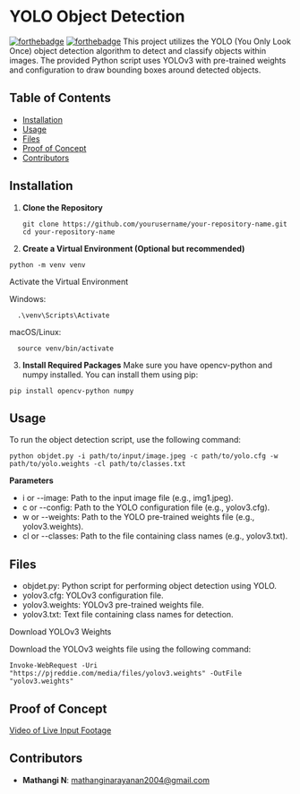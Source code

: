 # YOLO Object Detection
[![forthebadge](https://forthebadge.com/images/badges/made-with-python.svg)](https://forthebadge.com) 
[![forthebadge](https://forthebadge.com/images/badges/built-with-love.svg)](https://forthebadge.com)
This project utilizes the YOLO (You Only Look Once) object detection algorithm to detect and classify objects within images. The provided Python script uses YOLOv3 with pre-trained weights and configuration to draw bounding boxes around detected objects.

## Table of Contents

- [Installation](#installation)
- [Usage](#usage)
- [Files](#files)
- [Proof of Concept](#proof-of-concept)
- [Contributors](#contributors)

## Installation

1. **Clone the Repository**

   ```
   git clone https://github.com/yourusername/your-repository-name.git
   cd your-repository-name
2. **Create a Virtual Environment (Optional but recommended)**

```
python -m venv venv
```
Activate the Virtual Environment

Windows:
```
  .\venv\Scripts\Activate
```
macOS/Linux:
```
  source venv/bin/activate
```
3. **Install Required Packages**
Make sure you have opencv-python and numpy installed. You can install them using pip:
```
pip install opencv-python numpy
```


## Usage
To run the object detection script, use the following command:
```
python objdet.py -i path/to/input/image.jpeg -c path/to/yolo.cfg -w path/to/yolo.weights -cl path/to/classes.txt
```
**Parameters**
- i or --image: Path to the input image file (e.g., img1.jpeg).
- c or --config: Path to the YOLO configuration file (e.g., yolov3.cfg).
- w or --weights: Path to the YOLO pre-trained weights file (e.g., yolov3.weights).
- cl or --classes: Path to the file containing class names (e.g., yolov3.txt).
  
## Files
- objdet.py: Python script for performing object detection using YOLO.
- yolov3.cfg: YOLOv3 configuration file.
- yolov3.weights: YOLOv3 pre-trained weights file.
- yolov3.txt: Text file containing class names for detection.

Download YOLOv3 Weights

Download the YOLOv3 weights file using the following command:
```
Invoke-WebRequest -Uri "https://pjreddie.com/media/files/yolov3.weights" -OutFile "yolov3.weights"
```

## Proof of Concept

[Video of Live Input Footage](https://drive.google.com/file/d/1NYw3qUR5ls4kRQBDCiF9f4NdSBRBNVVt/view?usp=sharing)

## Contributors
- **Mathangi N**: [mathanginarayanan2004@gmail.com](mailto:mathanginarayanan2004@gmail.com)
  
